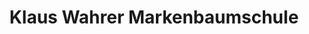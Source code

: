 ---
title: "Klaus Wahrer Markenbaumschule"
url: /wyhl-am-kaiserstuhl/klaus-wahrer-markenbaumschule/
shop: Garten-Center
---